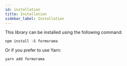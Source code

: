 ```yaml
---
id: installation
title: Installation
sidebar_label: Installation
---
```


This library can be installed using the following command:
```
npm install -S formorama
```
Or if you prefer to use Yarn:
```
yarn add formorama
```
